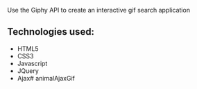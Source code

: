 Use the Giphy API to create an interactive gif search application

## Technologies used:
* HTML5
* CSS3
* Javascript
* JQuery
* Ajax# animalAjaxGif
